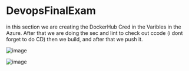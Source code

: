 # DevopsFinalExam
in this section we are creating the DockerHub Cred in the Varibles in the Azure.
After that we are doing the sec and lint to check out ccode (i dont forget to do CD)
then we build, and after that we push it.

![image](https://github.com/user-attachments/assets/f47b14d6-a53e-4306-8dc8-d177e96cf8e5)

![image](https://github.com/user-attachments/assets/c95bcbd4-8c9f-43ff-a504-5112ee8f1844)



